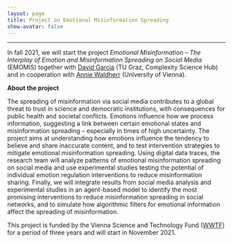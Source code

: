 ```yaml
---
layout: page
title: Project on Emotional Misinformation Spreading
show-avatar: false
---
```


___

In fall 2021, we will start the project *Emotional Misinformation – The Interplay of Emotion and Misinformation Spreading on Social Media* (EMOMIS) together with [David Garcia](https://dgarcia.eu) (TU Graz, Complexity Science Hub) and in cooperation with  [Annie Waldherr](https://compcommlab.univie.ac.at/team/annie-waldherr/) (University of Vienna).

**About the project**

The spreading of misinformation via social media contributes to a global threat to trust in science and democratic institutions, with consequences for public health and societal conflicts. Emotions influence how we process information, suggesting a link between certain emotional states and misinformation spreading – especially in times of high uncertainty. The project aims at understanding how emotions influence the tendency to believe and share inaccurate content, and to test intervention strategies to mitigate emotional misinformation spreading. Using digital data traces, the research team will analyze patterns of emotional misinformation spreading on social media and use experimental studies  testing the potential of individual emotion regulation interventions to reduce misinformation sharing. Finally, we will integrate results from social media analysis and experimental studies in an agent-based model to identify the most promising interventions to reduce misinformation spreading in social networks, and to simulate how algorithmic filters for emotional information affect the spreading of misinformation.

This project is funded by the Vienna Science and Technology Fund ([WWTF](https://wwtf.at/programmes/information_communication/#ICT20)) for a period of three years and will start in November 2021. 


